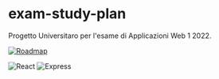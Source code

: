 # exam-study-plan

Progetto Universitaro per l'esame di Applicazioni Web 1 2022.

[![Roadmap](https://img.shields.io/badge/Roadmap-Sprint%200-yellow)](./ROADMAP.md)  

![React](https://img.shields.io/badge/client-React-red)
![Express](https://img.shields.io/badge/server-ExpressJS-darkgreen)
